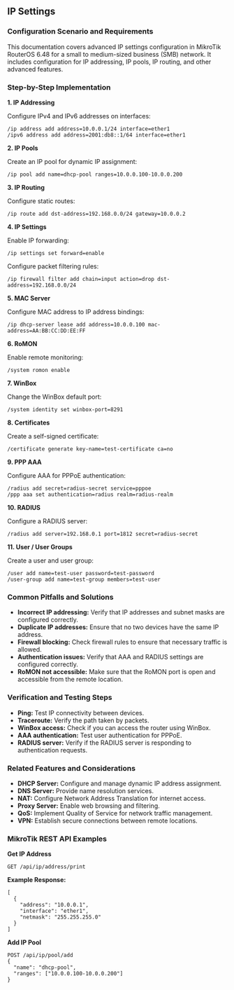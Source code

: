## IP Settings

### Configuration Scenario and Requirements

This documentation covers advanced IP settings configuration in MikroTik RouterOS 6.48 for a small to medium-sized business (SMB) network. It includes configuration for IP addressing, IP pools, IP routing, and other advanced features.

### Step-by-Step Implementation

**1. IP Addressing**

Configure IPv4 and IPv6 addresses on interfaces:

```
/ip address add address=10.0.0.1/24 interface=ether1
/ipv6 address add address=2001:db8::1/64 interface=ether1
```

**2. IP Pools**

Create an IP pool for dynamic IP assignment:

```
/ip pool add name=dhcp-pool ranges=10.0.0.100-10.0.0.200
```

**3. IP Routing**

Configure static routes:

```
/ip route add dst-address=192.168.0.0/24 gateway=10.0.0.2
```

**4. IP Settings**

Enable IP forwarding:

```
/ip settings set forward=enable
```

Configure packet filtering rules:

```
/ip firewall filter add chain=input action=drop dst-address=192.168.0.0/24
```

**5. MAC Server**

Configure MAC address to IP address bindings:

```
/ip dhcp-server lease add address=10.0.0.100 mac-address=AA:BB:CC:DD:EE:FF
```

**6. RoMON**

Enable remote monitoring:

```
/system romon enable
```

**7. WinBox**

Change the WinBox default port:

```
/system identity set winbox-port=8291
```

**8. Certificates**

Create a self-signed certificate:

```
/certificate generate key-name=test-certificate ca=no
```

**9. PPP AAA**

Configure AAA for PPPoE authentication:

```
/radius add secret=radius-secret service=pppoe
/ppp aaa set authentication=radius realm=radius-realm
```

**10. RADIUS**

Configure a RADIUS server:

```
/radius add server=192.168.0.1 port=1812 secret=radius-secret
```

**11. User / User Groups**

Create a user and user group:

```
/user add name=test-user password=test-password
/user-group add name=test-group members=test-user
```

### Common Pitfalls and Solutions

- **Incorrect IP addressing:** Verify that IP addresses and subnet masks are configured correctly.
- **Duplicate IP addresses:** Ensure that no two devices have the same IP address.
- **Firewall blocking:** Check firewall rules to ensure that necessary traffic is allowed.
- **Authentication issues:** Verify that AAA and RADIUS settings are configured correctly.
- **RoMON not accessible:** Make sure that the RoMON port is open and accessible from the remote location.

### Verification and Testing Steps

- **Ping:** Test IP connectivity between devices.
- **Traceroute:** Verify the path taken by packets.
- **WinBox access:** Check if you can access the router using WinBox.
- **AAA authentication:** Test user authentication for PPPoE.
- **RADIUS server:** Verify if the RADIUS server is responding to authentication requests.

### Related Features and Considerations

- **DHCP Server:** Configure and manage dynamic IP address assignment.
- **DNS Server:** Provide name resolution services.
- **NAT:** Configure Network Address Translation for internet access.
- **Proxy Server:** Enable web browsing and filtering.
- **QoS:** Implement Quality of Service for network traffic management.
- **VPN:** Establish secure connections between remote locations.

### MikroTik REST API Examples

**Get IP Address**

```
GET /api/ip/address/print
```

**Example Response:**

```
[
  {
    "address": "10.0.0.1",
    "interface": "ether1",
    "netmask": "255.255.255.0"
  }
]
```

**Add IP Pool**

```
POST /api/ip/pool/add
{
  "name": "dhcp-pool",
  "ranges": ["10.0.0.100-10.0.0.200"]
}
```